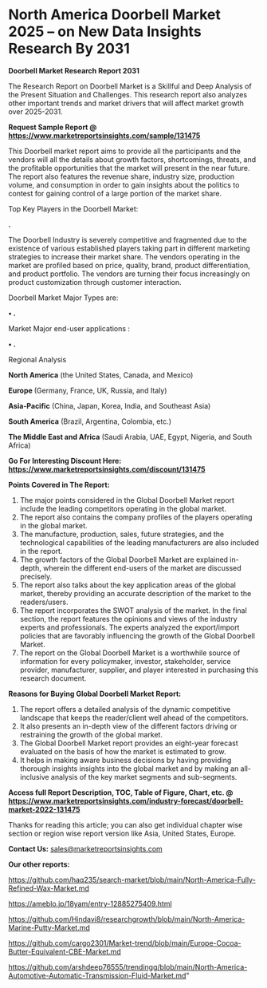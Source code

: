 # North America Doorbell Market 2025 – on New Data Insights Research By 2031

<strong>Doorbell Market Research Report 2031</strong>

The Research Report on Doorbell Market is a Skillful and Deep Analysis of the Present Situation and Challenges. This research report also analyzes other important trends and market drivers that will affect market growth over 2025-2031.

<strong>Request Sample Report @ <a href=https://www.marketreportsinsights.com/sample/131475>https://www.marketreportsinsights.com/sample/131475</a></strong>

This Doorbell market report aims to provide all the participants and the vendors will all the details about growth factors, shortcomings, threats, and the profitable opportunities that the market will present in the near future. The report also features the revenue share, industry size, production volume, and consumption in order to gain insights about the politics to contest for gaining control of a large portion of the market share.

Top Key Players in the Doorbell Market:

<strong>.</strong>

The Doorbell Industry is severely competitive and fragmented due to the existence of various established players taking part in different marketing strategies to increase their market share. The vendors operating in the market are profiled based on price, quality, brand, product differentiation, and product portfolio. The vendors are turning their focus increasingly on product customization through customer interaction.

Doorbell Market Major Types are:

<strong>• .</strong>

Market Major end-user applications :

<strong>• .</strong>

Regional Analysis

</u><strong><b>North America</b></strong> (the United States, Canada, and Mexico)

<strong><b>Europe </b></strong>(Germany, France, UK, Russia, and Italy)

<strong><b>Asia-Pacific</b></strong> (China, Japan, Korea, India, and Southeast Asia)

<strong><b>South America</b></strong> (Brazil, Argentina, Colombia, etc.)

<strong><b>The Middle East and Africa</b></strong> (Saudi Arabia, UAE, Egypt, Nigeria, and South Africa)

<strong>Go For Interesting Discount Here: <a href=https://www.marketreportsinsights.com/discount/131475>https://www.marketreportsinsights.com/discount/131475</a></strong>

<strong>Points Covered in The Report:</strong>
<ol>
  <li>The major points considered in the Global Doorbell Market report include the leading competitors operating in the global market.</li>
  <li>The report also contains the company profiles of the players operating in the global market.</li>
  <li>The manufacture, production, sales, future strategies, and the technological capabilities of the leading manufacturers are also included in the report.</li>
  <li>The growth factors of the Global Doorbell Market are explained in-depth, wherein the different end-users of the market are discussed precisely.</li>
  <li>The report also talks about the key application areas of the global market, thereby providing an accurate description of the market to the readers/users.</li>
  <li>The report incorporates the SWOT analysis of the market. In the final section, the report features the opinions and views of the industry experts and professionals. The experts analyzed the export/import policies that are favorably influencing the growth of the Global Doorbell Market.</li>
  <li>The report on the Global Doorbell Market is a worthwhile source of information for every policymaker, investor, stakeholder, service provider, manufacturer, supplier, and player interested in purchasing this research document.</li>
</ol>
<strong>Reasons for Buying Global Doorbell Market Report:</strong>

<ol>
  <li>The report offers a detailed analysis of the dynamic competitive landscape that keeps the reader/client well ahead of the competitors.</li>
  <li>It also presents an in-depth view of the different factors driving or restraining the growth of the global market.</li>
  <li>The Global Doorbell Market report provides an eight-year forecast evaluated on the basis of how the market is estimated to grow.</li>
  <li>It helps in making aware business decisions by having providing thorough insights insights into the global market and by making an all-inclusive analysis of the key market segments and sub-segments.</li>
</ol>
<strong>Access full Report Description, TOC, Table of Figure, Chart, etc. @ <a href=https://www.marketreportsinsights.com/industry-forecast/doorbell-market-2022-131475>https://www.marketreportsinsights.com/industry-forecast/doorbell-market-2022-131475</a></strong>


Thanks for reading this article; you can also get individual chapter wise section or region wise report version like Asia, United States, Europe.

<strong>Contact Us:</strong>
sales@marketreportsinsights.com

<strong>Our other reports:</strong>

<a href=https://github.com/haq235/search-market/blob/main/North-America-Fully-Refined-Wax-Market.md>https://github.com/haq235/search-market/blob/main/North-America-Fully-Refined-Wax-Market.md</a>

<a href=https://ameblo.jp/18yam/entry-12885275409.html>https://ameblo.jp/18yam/entry-12885275409.html</a>

<a href=https://github.com/Hindavi8/researchgrowth/blob/main/North-America-Marine-Putty-Market.md>https://github.com/Hindavi8/researchgrowth/blob/main/North-America-Marine-Putty-Market.md</a>

<a href=https://github.com/cargo2301/Market-trend/blob/main/Europe-Cocoa-Butter-Equivalent-CBE-Market.md>https://github.com/cargo2301/Market-trend/blob/main/Europe-Cocoa-Butter-Equivalent-CBE-Market.md</a>

<a href=https://github.com/arshdeep76555/trendingg/blob/main/North-America-Automotive-Automatic-Transmission-Fluid-Market.md>https://github.com/arshdeep76555/trendingg/blob/main/North-America-Automotive-Automatic-Transmission-Fluid-Market.md</a>"
